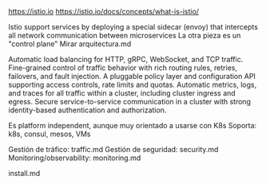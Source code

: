 https://istio.io
https://istio.io/docs/concepts/what-is-istio/

Istio support services by deploying a special sidecar (envoy) that intercepts all network communication between microservices
La otra pieza es un "control plane"
Mirar arquitectura.md

Automatic load balancing for HTTP, gRPC, WebSocket, and TCP traffic.
Fine-grained control of traffic behavior with rich routing rules, retries, failovers, and fault injection.
A pluggable policy layer and configuration API supporting access controls, rate limits and quotas.
Automatic metrics, logs, and traces for all traffic within a cluster, including cluster ingress and egress.
Secure service-to-service communication in a cluster with strong identity-based authentication and authorization.

Es platform independent, aunque muy orientado a usarse con K8s
Soporta: k8s, consul, mesos, VMs


Gestión de tráfico: traffic.md
Gestión de seguridad: security.md
Monitoring/observability: monitoring.md

install.md
